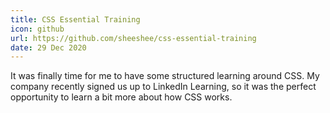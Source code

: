 ```yaml
---
title: CSS Essential Training
icon: github
url: https://github.com/sheeshee/css-essential-training
date: 29 Dec 2020
---
```

It was finally time for me to have some structured learning around CSS.
My company recently signed us up to LinkedIn Learning, so it was the perfect
opportunity to learn a bit more about how CSS works.
